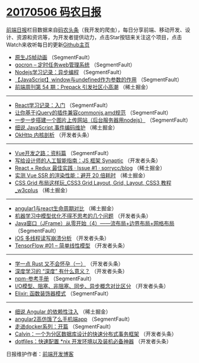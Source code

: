 # [20170506 码农日报](06.md)

[前端日报](http://caibaojian.com/c/news)栏目数据来自[码农头条](http://hao.caibaojian.com/)（我开发的爬虫），每日分享前端、移动开发、设计、资源和资讯等，为开发者提供动力，点击Star按钮来关注这个项目，点击Watch来收听每日的更新[Github主页](https://github.com/kujian/frontendDaily)
* [原生JS帧动画](http://hao.caibaojian.com/37139.html) （SegmentFault）
* [gocron &#8211; 定时任务web管理系统](http://hao.caibaojian.com/37133.html) （SegmentFault）
* [Nodejs学习记录：异步编程](http://hao.caibaojian.com/37145.html) （SegmentFault）
* [【JavaScript】window与undefined作为参数的作用](http://hao.caibaojian.com/37146.html) （SegmentFault）
* [前端周刊第 54 期：Prepack 引发社区小高潮](http://hao.caibaojian.com/37118.html) （稀土掘金）

***
* [React学习记录：入门](http://hao.caibaojian.com/37136.html) （SegmentFault）
* [让你基于jQuery的插件兼容commonjs,amd规范](http://hao.caibaojian.com/37137.html) （SegmentFault）
* [一步一步搭建一个图片上传网站（后台服务器用nodejs）](http://hao.caibaojian.com/37141.html) （SegmentFault）
* [细说 JavaScript 事件编码维护](http://hao.caibaojian.com/37115.html) （稀土掘金）
* [OkHttp 内核剖析](http://hao.caibaojian.com/37154.html) （开发者头条）

***
* [Vue开发之路：资料篇](http://hao.caibaojian.com/37135.html) （SegmentFault）
* [写给设计师的人工智能指南：JS 框架 Synaptic](http://hao.caibaojian.com/37157.html) （开发者头条）
* [React + Redux 最佳实践 · Issue #1 · sorrycc/blog](http://hao.caibaojian.com/37119.html) （稀土掘金）
* [实测 Vue SSR 的渲染性能：避开 20 倍耗时](http://hao.caibaojian.com/37120.html) （稀土掘金）
* [CSS Grid 布局这样玩_CSS3 Grid Layout, Grid, Layout, CSS3 教程_w3cplus](http://hao.caibaojian.com/37121.html) （稀土掘金）

***
* [angular1与react生命周期对比](http://hao.caibaojian.com/37122.html) （稀土掘金）
* [机器学习中模型优化不得不思考的几个问题](http://hao.caibaojian.com/37164.html) （开发者头条）
* [Java窗口（JFrame）从零开始（4）——流布局+边界布局+网格布局](http://hao.caibaojian.com/37143.html) （SegmentFault）
* [iOS 多线程读写崩溃分析](http://hao.caibaojian.com/37165.html) （开发者头条）
* [TensorFlow #01 &#8211; 简单线性模型](http://hao.caibaojian.com/37161.html) （开发者头条）

***
* [学一点 Rust 又不会怀孕（一）](http://hao.caibaojian.com/37162.html) （开发者头条）
* [深度学习的 “深度” 有什么意义？](http://hao.caibaojian.com/37163.html) （开发者头条）
* [npm-参考手册](http://hao.caibaojian.com/37142.html) （SegmentFault）
* [I/O模型、阻塞、非阻塞、同步、异步概念对比区分](http://hao.caibaojian.com/37153.html) （开发者头条）
* [Elixir: 函数装饰器模式](http://hao.caibaojian.com/37144.html) （SegmentFault）

***
* [细说 Angular 的依赖性注入](http://hao.caibaojian.com/37116.html) （稀土掘金）
* [angular2高仿饿了么手机端app](http://hao.caibaojian.com/37134.html) （SegmentFault）
* [走进docker系列：开篇](http://hao.caibaojian.com/37131.html) （SegmentFault）
* [Calvin：一个为分区数据库设计的快速分布式事务框架](http://hao.caibaojian.com/37156.html) （开发者头条）
* [dotfiles：快速配置 *nix 开发环境以及装机必备神器](http://hao.caibaojian.com/37158.html) （开发者头条）

日报维护作者：[前端开发博客](http://caibaojian.com/) 